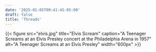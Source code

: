 ```yaml
---
date: '2025-01-05T09:41:45-05:00'
draft: false
title: 'Threads'
---
```


{{< figure src="elvis.jpg" 
title="Elvis Scream" 
caption="A Teenager Screams at an Elvis Presley concert at the Philadelphia Arena in 1957" 
alt="A Teenager Screams at an Elvis Presley" width="600px" >}}
